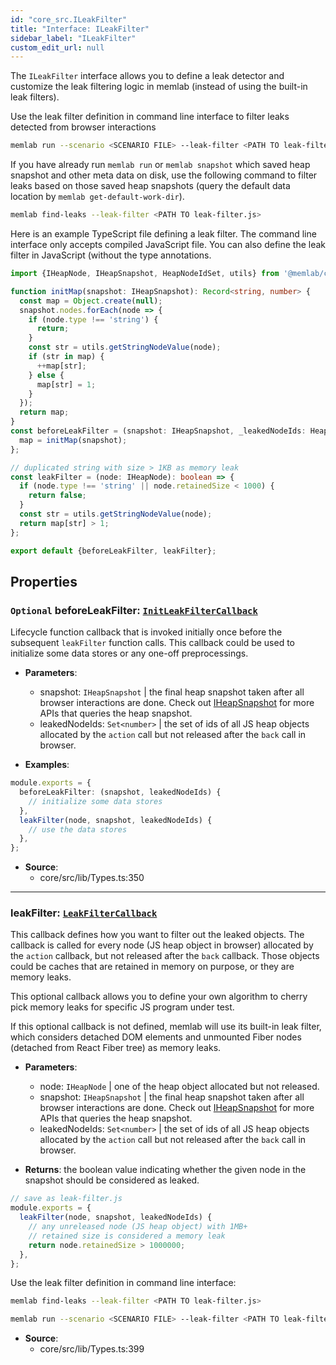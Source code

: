 ```yaml
---
id: "core_src.ILeakFilter"
title: "Interface: ILeakFilter"
sidebar_label: "ILeakFilter"
custom_edit_url: null
---
```


The `ILeakFilter` interface allows you to define a leak detector and
customize the leak filtering logic in memlab (instead of using the
built-in leak filters).

Use the leak filter definition in command line interface to filter
leaks detected from browser interactions
```bash
memlab run --scenario <SCENARIO FILE> --leak-filter <PATH TO leak-filter.js>
```

If you have already run `memlab run` or `memlab snapshot` which saved
heap snapshot and other meta data on disk, use the following command
to filter leaks based on those saved heap snapshots (query the default
data location by `memlab get-default-work-dir`).

```bash
memlab find-leaks --leak-filter <PATH TO leak-filter.js>
```
Here is an example TypeScript file defining a leak filter.
The command line interface only accepts compiled JavaScript file.
You can also define the leak filter in JavaScript (without the
type annotations.

```typescript
import {IHeapNode, IHeapSnapshot, HeapNodeIdSet, utils} from '@memlab/core';

function initMap(snapshot: IHeapSnapshot): Record<string, number> {
  const map = Object.create(null);
  snapshot.nodes.forEach(node => {
    if (node.type !== 'string') {
      return;
    }
    const str = utils.getStringNodeValue(node);
    if (str in map) {
      ++map[str];
    } else {
      map[str] = 1;
    }
  });
  return map;
}
const beforeLeakFilter = (snapshot: IHeapSnapshot, _leakedNodeIds: HeapNodeIdSet): void => {
  map = initMap(snapshot);
};

// duplicated string with size > 1KB as memory leak
const leakFilter = (node: IHeapNode): boolean => {
  if (node.type !== 'string' || node.retainedSize < 1000) {
    return false;
  }
  const str = utils.getStringNodeValue(node);
  return map[str] > 1;
};

export default {beforeLeakFilter, leakFilter};
```

## Properties

### <a id="beforeleakfilter" name="beforeleakfilter"></a> `Optional` **beforeLeakFilter**: [`InitLeakFilterCallback`](../modules/core_src.md#initleakfiltercallback)

Lifecycle function callback that is invoked initially once before
the subsequent `leakFilter` function calls. This callback could
be used to initialize some data stores or any one-off
preprocessings.

* **Parameters**:
  * snapshot: `IHeapSnapshot` | the final heap snapshot taken after
    all browser interactions are done.
    Check out [IHeapSnapshot](core_src.IHeapSnapshot.md) for more APIs that queries the heap snapshot.
  * leakedNodeIds: `Set<number>` | the set of ids of all JS heap objects
    allocated by the `action` call but not released after the `back` call
    in browser.

* **Examples**:
```typescript
module.exports = {
  beforeLeakFilter: (snapshot, leakedNodeIds) {
    // initialize some data stores
  },
  leakFilter(node, snapshot, leakedNodeIds) {
    // use the data stores
  },
};
```

 * **Source**:
    * core/src/lib/Types.ts:350

___

### <a id="leakfilter" name="leakfilter"></a> **leakFilter**: [`LeakFilterCallback`](../modules/core_src.md#leakfiltercallback)

This callback defines how you want to filter out the
leaked objects. The callback is called for every node (JS heap
object in browser) allocated by the `action` callback, but not
released after the `back` callback. Those objects could be caches
that are retained in memory on purpose, or they are memory leaks.

This optional callback allows you to define your own algorithm
to cherry pick memory leaks for specific JS program under test.

If this optional callback is not defined, memlab will use its
built-in leak filter, which considers detached DOM elements
and unmounted Fiber nodes (detached from React Fiber tree) as
memory leaks.

* **Parameters**:
  * node: `IHeapNode` | one of the heap object allocated but not released.
  * snapshot: `IHeapSnapshot` | the final heap snapshot taken after
    all browser interactions are done.
    Check out [IHeapSnapshot](core_src.IHeapSnapshot.md) for more APIs that queries the heap snapshot.
  * leakedNodeIds: `Set<number>` | the set of ids of all JS heap objects
    allocated by the `action` call but not released after the `back` call
    in browser.

* **Returns**: the boolean value indicating whether the given node in
  the snapshot should be considered as leaked.

```javascript
// save as leak-filter.js
module.exports = {
  leakFilter(node, snapshot, leakedNodeIds) {
    // any unreleased node (JS heap object) with 1MB+
    // retained size is considered a memory leak
    return node.retainedSize > 1000000;
  },
};
```

Use the leak filter definition in command line interface:
```bash
memlab find-leaks --leak-filter <PATH TO leak-filter.js>
```

```bash
memlab run --scenario <SCENARIO FILE> --leak-filter <PATH TO leak-filter.js>
```

 * **Source**:
    * core/src/lib/Types.ts:399
